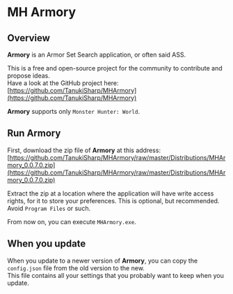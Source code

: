 # MH Armory

## Overview

**Armory** is an Armor Set Search application, or often said ASS.

This is a free and open-source project for the community to contribute and propose ideas.<br/>
Have a look at the GitHub project here: [https://github.com/TanukiSharp/MHArmory](https://github.com/TanukiSharp/MHArmory)

**Armory** supports only `Monster Hunter: World`.

## Run Armory

First, download the zip file of **Armory** at this address: [https://github.com/TanukiSharp/MHArmory/raw/master/Distributions/MHArmory_0.0.7.0.zip](https://github.com/TanukiSharp/MHArmory/raw/master/Distributions/MHArmory_0.0.7.0.zip)

Extract the zip at a location where the application will have write access rights, for it to store your preferences. This is optional, but recommended.<br/>
Avoid `Program Files` or such.

From now on, you can execute `MHArmory.exe`.<br/>

## When you update

When you update to a newer version of **Armory**, you can copy the `config.json` file from the old version to the new.<br/>
This file contains all your settings that you probably want to keep when you update.
